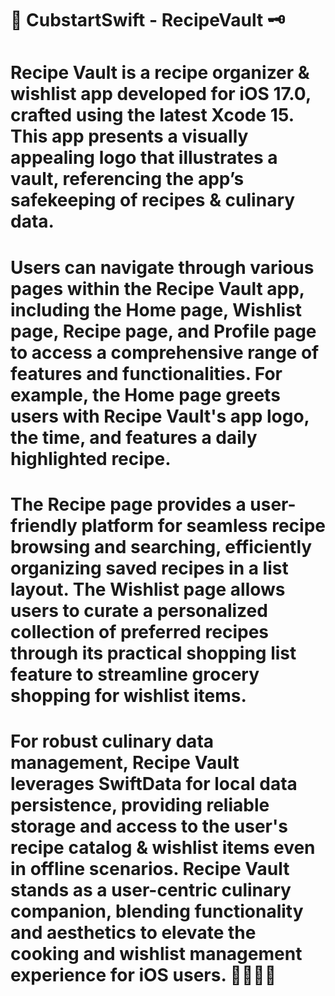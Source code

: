 # 🍲 CubstartSwift - RecipeVault 🗝️

# Recipe Vault is a recipe organizer & wishlist app developed for iOS 17.0, crafted using the latest Xcode 15. This app presents a visually appealing logo that illustrates a vault, referencing the app’s safekeeping of recipes & culinary data.

# Users can navigate through various pages within the Recipe Vault app, including the Home page, Wishlist page, Recipe page, and Profile page to access a comprehensive range of features and functionalities. For example, the Home page greets users with Recipe Vault's app logo, the time, and features a daily highlighted recipe. 

# The Recipe page provides a user-friendly platform for seamless recipe browsing and searching, efficiently organizing saved recipes in a list layout. The Wishlist page allows users to curate a personalized collection of preferred recipes through its practical shopping list feature to streamline grocery shopping for wishlist items.

# For robust culinary data management, Recipe Vault leverages SwiftData for local data persistence, providing reliable storage and access to the user's recipe catalog & wishlist items even in offline scenarios. Recipe Vault stands as a user-centric culinary companion, blending functionality and aesthetics to elevate the cooking and wishlist management experience for iOS users. 🌟👩‍🍳📱
